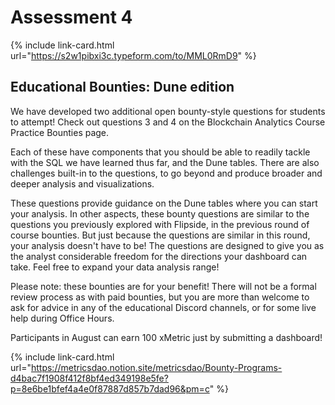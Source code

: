 # Assessment 4

{% include link-card.html url="https://s2w1pibxi3c.typeform.com/to/MML0RmD9" %}

## **Educational Bounties: Dune edition**

We have developed two additional open bounty-style questions for students to attempt! Check out questions 3 and 4 on the Blockchain Analytics Course Practice Bounties page.&#x20;

Each of these have components that you should be able to readily tackle with the SQL we have learned thus far, and the Dune tables. There are also challenges built-in to the questions, to go beyond and produce broader and deeper analysis and visualizations.

These questions provide guidance on the Dune tables where you can start your analysis. In other aspects, these bounty questions are similar to the questions you previously explored with Flipside, in the previous round of course bounties. But just because the questions are similar in this round, your analysis doesn't have to be! The questions are designed to give you as the analyst considerable freedom for the directions your dashboard can take. Feel free to expand your data analysis range!

Please note: these bounties are for your benefit! There will not be a formal review process as with paid bounties, but you are more than welcome to ask for advice in any of the educational Discord channels, or for some live help during Office Hours.

Participants in August can earn 100 xMetric just by submitting a dashboard!&#x20;

{% include link-card.html url="https://metricsdao.notion.site/metricsdao/Bounty-Programs-d4bac7f1908f412f8bf4ed349198e5fe?p=8e6be1bfef4a4e0f87887d857b7dad96&pm=c" %}
